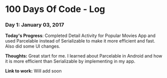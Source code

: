 # 100 Days Of Code - Log

### Day 1: January 03, 2017
<!--##### (delete me or comment me out) --> 

**Today's Progress**: Completed Detail Activity for Popular Movies App and used Parcelable instead of Serializable to make it more efficient and fast. Also did some UI changes.

**Thoughts:** Great start for me. I learned about Parcelable in Android and how it is more efficient than Serializable by implementing in my app.

**Link to work:** Will add soon<!--[Calculator App](http://www.example.com) -->
<!--
### Day 0: February 30, 2016 (Example 2)
##### (delete me or comment me out)

**Today's Progress**: Fixed CSS, worked on canvas functionality for the app.

**Thoughts**: I really struggled with CSS, but, overall, I feel like I am slowly getting better at it. Canvas is still new for me, but I managed to figure out some basic functionality.

**Link(s) to work**: [Calculator App](http://www.example.com)


### Day 1: June 27, Monday

**Today's Progress**: I've gone through many exercises on FreeCodeCamp.

**Thoughts** I've recently started coding, and it's a great feeling when I finally solve an algorithm challenge after a lot of attempts and hours spent.

**Link(s) to work**
1. [Find the Longest Word in a String](https://www.freecodecamp.com/challenges/find-the-longest-word-in-a-string)
2. [Title Case a Sentence](https://www.freecodecamp.com/challenges/title-case-a-sentence)
-->
